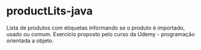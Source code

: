 # productLits-java
Lista de produtos com etiquetas informando se o produto é importado, usado ou comum. Exercício proposto pelo curso da Udemy - programação orientada a objeto.
